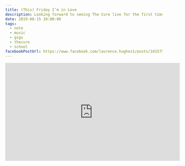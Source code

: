```yaml
---
title: (This) Friday I’m in Love
description: Looking forward to seeing The Cure live for the first time
date: 2019-08-15 10:00:00
tags:
  - note
  - music
  - gigs
  - thecure
  - school
facebookPostUrl: https://www.facebook.com/laurence.hughes1/posts/10157536666629948
---
```

<div class="aspect-ratio-wide">
  <iframe title="Video of Fascination Street (Extended Mix) by The Cure" loading="lazy" width="560" height="315" src="https://www.youtube-nocookie.com/embed/rzmL7ZPq1bM" frameborder="0" allow="accelerometer; autoplay; encrypted-media; gyroscope; picture-in-picture" allowfullscreen></iframe>
</div>
